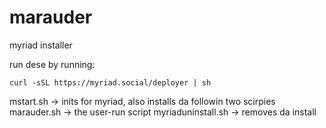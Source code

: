 # marauder
myriad installer

run dese by running: 
```
curl -sSL https://myriad.social/deployer | sh
```
mstart.sh -> inits for myriad, also installs da followin two scirpies
marauder.sh -> the user-run script
myriaduninstall.sh -> removes da install
